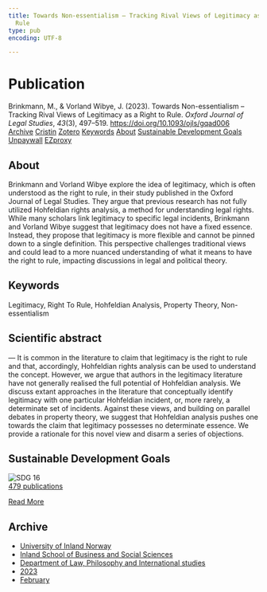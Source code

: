 ```yaml
---
title: Towards Non-essentialism – Tracking Rival Views of Legitimacy as a Right to
  Rule
type: pub
encoding: UTF-8

---
```

<h1>Publication</h1>
<article id="csl-bib-container-HAABN5W7" class="csl-bib-container">
  <div class="csl-bib-body"> <div class="csl-entry">Brinkmann, M., &#38; Vorland Wibye, J. (2023). Towards Non-essentialism – Tracking Rival Views of Legitimacy as a Right to Rule. <i>Oxford Journal of Legal Studies</i>, <i>43</i>(3), 497–519. <a href="https://doi.org/10.1093/ojls/gqad006">https://doi.org/10.1093/ojls/gqad006</a></div> </div>
  <div class="csl-bib-buttons">
    <a href="#taxonomy-article-HAABN5W7" alt="archive" class="csl-bib-button">Archive</a>
    <a href="https://app.cristin.no/results/show.jsf?id=2129863" alt="Cristin" class="csl-bib-button">Cristin</a>
    <a href="http://zotero.org/groups/5881554/items/HAABN5W7" alt="Zotero" class="csl-bib-button">Zotero</a>
    <a href="#keywords-article-HAABN5W7" alt="keywords" class="csl-bib-button">Keywords</a>
    <a href="#about-article-HAABN5W7" alt="about_pub" class="csl-bib-button">About</a>
    <a href="#sdg-article-HAABN5W7" alt="sdg" class="csl-bib-button">Sustainable Development Goals</a>
    <a href="https://doi.org/10.1093/ojls/gqad006" alt="Unpaywall" class="csl-bib-button">Unpaywall</a>
    <a href="https://doi.org/10.1093/ojls/gqad006" alt="EZproxy" class="csl-bib-button">EZproxy</a>
  </div>
  <div id="csl-bib-meta-container-HAABN5W7"></div>
</article>
<div id="csl-bib-meta-HAABN5W7" class="csl-bib-meta">
  <article id="about-article-HAABN5W7" class="about_pub-article">
    <h1>About</h1>
    Brinkmann and Vorland Wibye explore the idea of legitimacy, which is often understood as the right to rule, in their study published in the Oxford Journal of Legal Studies. They argue that previous research has not fully utilized Hohfeldian rights analysis, a method for understanding legal rights. While many scholars link legitimacy to specific legal incidents, Brinkmann and Vorland Wibye suggest that legitimacy does not have a fixed essence. Instead, they propose that legitimacy is more flexible and cannot be pinned down to a single definition. This perspective challenges traditional views and could lead to a more nuanced understanding of what it means to have the right to rule, impacting discussions in legal and political theory.
  </article>
  <article id="keywords-article-HAABN5W7" class="keywords-article">
    <h1>Keywords</h1>
    Legitimacy, Right To Rule, Hohfeldian Analysis, Property Theory, Non-essentialism
  </article>
  <article id="abstract-article-HAABN5W7" class="abstract-article">
    <h1>Scientific abstract</h1>
    — It is common in the literature to claim that legitimacy is the right to rule and that, accordingly, Hohfeldian rights analysis can be used to understand the concept. However, we argue that authors in the legitimacy literature have not generally realised the full potential of Hohfeldian analysis. We discuss extant approaches in the literature that conceptually identify legitimacy with one particular Hohfeldian incident, or, more rarely, a determinate set of incidents. Against these views, and building on parallel debates in property theory, we suggest that Hohfeldian analysis pushes one towards the claim that legitimacy possesses no determinate essence. We provide a rationale for this novel view and disarm a series of objections.
  </article>
  <article id="sdg-article-HAABN5W7" class="sdg-article">
    <h1>Sustainable Development Goals</h1>
    <div class="sdg-container"><div id="sdg16" class="sdg">
        <img src="{{< params subfolder >}}images/sdg/sdg16_en.png" class="image" alt="SDG 16">
        <div class="sdg-overlay">
          <a href="/en/archive/?key=?sdg=16#archive" class="sdg-publication-count"><span>479</span> publications</a>
          <p><a href="https://sdgs.un.org/goals/goal16" class="sdg-read-more">Read More</a></p>
        </div>
      </div></div>
  </article>
  <article id="taxonomy-article-HAABN5W7" class="taxonomy-article">
    <h1>Archive</h1>
    <ul>
      <li>
        <a href="/en/archive/?key=3DCRN523">University of Inland Norway</a>
      </li>
      <li>
        <a href="/en/archive/?key=DU8Q9LN9">Inland School of Business and Social Sciences</a>
      </li>
      <li>
        <a href="/en/archive/?key=ITYAG68H">Department of Law, Philosophy and International studies</a>
      </li>
      <li>
        <a href="/en/archive/?key=8Y35X54R">2023</a>
      </li>
      <li>
        <a href="/en/archive/?key=7ID9SM7U">February</a>
      </li>
    </ul>
  </article>
</div>
